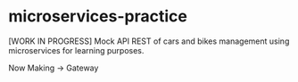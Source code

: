 # microservices-practice
[WORK IN PROGRESS] Mock API REST of cars and bikes management using microservices for learning purposes.

Now Making -> Gateway
